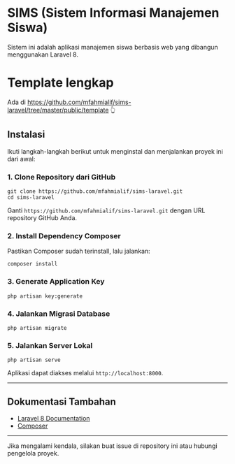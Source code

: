 # SIMS (Sistem Informasi Manajemen Siswa)

Sistem ini adalah aplikasi manajemen siswa berbasis web yang dibangun menggunakan Laravel 8.

# Template lengkap 

Ada di https://github.com/mfahmialif/sims-laravel/tree/master/public/template 👆

## Instalasi

Ikuti langkah-langkah berikut untuk menginstal dan menjalankan proyek ini dari awal:

### 1. Clone Repository dari GitHub

```
git clone https://github.com/mfahmialif/sims-laravel.git
cd sims-laravel
```

Ganti `https://github.com/mfahmialif/sims-laravel.git` dengan URL repository GitHub Anda.

### 2. Install Dependency Composer

Pastikan Composer sudah terinstall, lalu jalankan:

```
composer install
```

### 3. Generate Application Key

```
php artisan key:generate
```

### 4. Jalankan Migrasi Database

```
php artisan migrate
```

### 5. Jalankan Server Lokal

```
php artisan serve
```

Aplikasi dapat diakses melalui `http://localhost:8000`.

---

## Dokumentasi Tambahan

- [Laravel 8 Documentation](https://laravel.com/docs/8.x)
- [Composer](https://getcomposer.org/)

---

Jika mengalami kendala, silakan buat issue di repository ini atau hubungi pengelola proyek.
